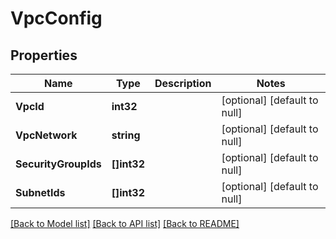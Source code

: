 # VpcConfig

## Properties
Name | Type | Description | Notes
------------ | ------------- | ------------- | -------------
**VpcId** | **int32** |  | [optional] [default to null]
**VpcNetwork** | **string** |  | [optional] [default to null]
**SecurityGroupIds** | **[]int32** |  | [optional] [default to null]
**SubnetIds** | **[]int32** |  | [optional] [default to null]

[[Back to Model list]](../README.md#documentation-for-models) [[Back to API list]](../README.md#documentation-for-api-endpoints) [[Back to README]](../README.md)

